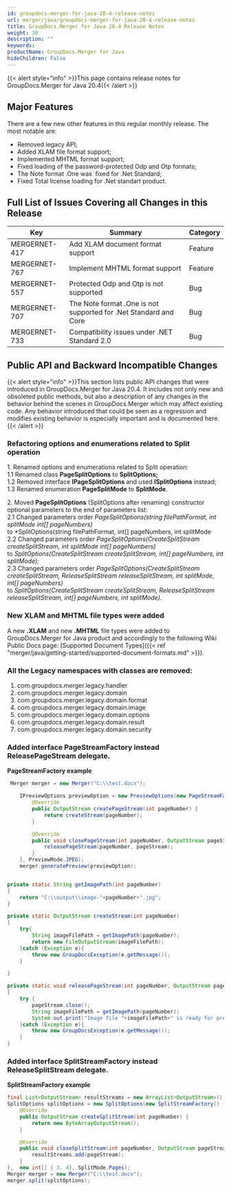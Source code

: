 ```yaml
---
id: groupdocs-merger-for-java-20-4-release-notes
url: merger/java/groupdocs-merger-for-java-20-4-release-notes
title: GroupDocs.Merger for Java 20.4 Release Notes
weight: 30
description: ""
keywords: 
productName: GroupDocs.Merger for Java
hideChildren: False
---
```

{{< alert style="info" >}}This page contains release notes for GroupDocs.Merger for Java 20.4{{< /alert >}}

## Major Features

There are a few new other features in this regular monthly release. The most notable are:

*   Removed legacy API;
*   Added XLAM file format support;
*   Implemented MHTML format support;
*   Fixed loading of the password-protected Odp and Otp formats;
*   The Note format .One was  fixed for .Net Standard;
*   Fixed Total license loading for .Net standart product.

## Full List of Issues Covering all Changes in this Release

| Key | Summary | Category |
| --- | --- | --- |
| MERGERNET-417 | Add XLAM document format support | Feature |
| MERGERNET-767 | Implement MHTML format support | Feature |
| MERGERNET-557 | Protected Odp and Otp is not supported | Bug |
| MERGERNET-707 | The Note format .One is not supported for .Net Standard and Core | Bug |
| MERGERNET-733 | Compatibility issues under .NET Standard 2.0 | Bug |

## Public API and Backward Incompatible Changes

{{< alert style="info" >}}This section lists public API changes that were introduced in GroupDocs.Merger for Java 20.4. It includes not only new and obsoleted public methods, but also a description of any changes in the behavior behind the scenes in GroupDocs.Merger which may affect existing code. Any behavior introduced that could be seen as a regression and modifies existing behavior is especially important and is documented here.{{< /alert >}}

### Refactoring options and enumerations related to Split operation

1. Renamed options and enumerations related to Split operation:  
1.1 Renamed class **PageSplitOptions** to **SplitOptions;**  
1.2 Removed interface **IPageSplitOptions** and used **ISplitOptions** instead;  
1.3 Renamed enumeration **PageSplitMode** to **SplitMode**.

2\. Moved **PageSplitOptions** (SplitOptions after renaming) constructor optional parameters to the end of parameters list:  
2.1 Changed parameters order *PageSplitOptions(string filePathFormat, int splitMode int\[\] pageNumbers)*  
to *SplitOptions(string filePathFormat, int\[\] pageNumbers, int splitMode  
2.2 Changed parameters order *PageSplitOptions(CreateSplitStream createSplitStream, int splitMode int\[\] pageNumbers)*  
to *SplitOptions(CreateSplitStream createSplitStream, int\[\] pageNumbers, int splitMode);*  
2.3 Changed parameters order *PageSplitOptions(CreateSplitStream createSplitStream, ReleaseSplitStream releaseSplitStream, int splitMode, int\[\] pageNumbers)*  
to *SplitOptions(CreateSplitStream createSplitStream, ReleaseSplitStream releaseSplitStream, int\[\] pageNumbers, int splitMode).*

### New XLAM and MHTML file types were added

A new **.XLAM** and new **.MHTML** file types were added to GroupDocs.Merger for Java product and accordingly to the following Wiki Public Docs page: [Supported Document Types]({{< ref "merger/java/getting-started/supported-document-formats.md" >}}).

### All the Legacy namespaces with classes are removed:
1.  com.groupdocs.merger.legacy.handler    
2.  com.groupdocs.merger.legacy.domain    
3.  com.groupdocs.merger.legacy.domain.format    
4.  com.groupdocs.merger.legacy.domain.image    
5.  com.groupdocs.merger.legacy.domain.options    
6.  com.groupdocs.merger.legacy.domain.result    
7.  com.groupdocs.merger.legacy.domain.security    

### Added interface PageStreamFactory instead ReleasePageStream delegate.

**PageStreamFactory example**

```java
 Merger merger = new Merger("C:\\test.docx");

    IPreviewOptions previewOption = new PreviewOptions(new PageStreamFactory() {
        @Override
        public OutputStream createPageStream(int pageNumber) {
            return createStream(pageNumber);
        }

        @Override
        public void closePageStream(int pageNumber, OutputStream pageStream) {
            releasePageStream(pageNumber, pageStream);
        }
    }, PreviewMode.JPEG);
    merger.generatePreview(previewOption);


private static String getImagePath(int pageNumber)
{
    return "C:\\output\\image-"+pageNumber+".jpg";
}

private static OutputStream createStream(int pageNumber)
{
    try{
        String imageFilePath = getImagePath(pageNumber);
        return new FileOutputStream(imageFilePath);
    }catch (Exception e){
        throw new GroupDocsException(e.getMessage());
    }

}

private static void releasePageStream(int pageNumber, OutputStream pageStream)
{
    try {
        pageStream.close();
        String imageFilePath = getImagePath(pageNumber);
        System.out.print("Image file "+imageFilePath+" is ready for preview.");
    }catch (Exception e){
        throw new GroupDocsException(e.getMessage());
    }
}
```

### Added interface SplitStreamFactory instead ReleaseSplitStream delegate.

**SplitStreamFactory example**

```java
final List<OutputStream> resultStreams = new ArrayList<OutputStream>();
SplitOptions splitOptions = new SplitOptions(new SplitStreamFactory() {
    @Override
    public OutputStream createSplitStream(int pageNumber) {
        return new ByteArrayOutputStream();
    }

    @Override
    public void closeSplitStream(int pageNumber, OutputStream pageStream) {
        resultStreams.add(pageStream);
    }
},  new int[] { 3, 4}, SplitMode.Pages);
Merger merger = new Merger("C:\\test.docx");
merger.split(splitOptions);
```
